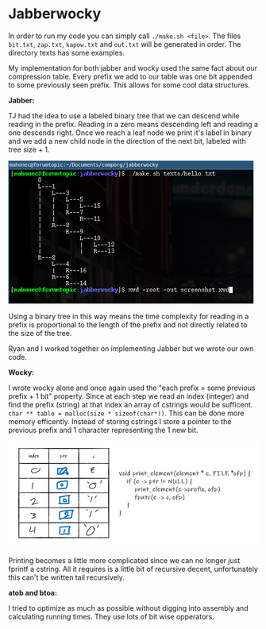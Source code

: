 # Jabberwocky
In order to run my code you can simply call `./make.sh <file>`. The files `bit.txt`, `zap.txt`, `kapow.txt` and `out.txt` will be generated in order. The directory texts has some examples.

My implementation for both jabber and wocky used the same fact about our compression table. Every prefix we add to our table was one bit appended to some previously seen prefix. This allows for some cool data structures.

**Jabber:**

TJ had the idea to use a labeled binary tree that we can descend while reading in the prefix. Reading in a zero means descending left and reading a one descends right. Once we reach a leaf node we print it's label in binary and we add a new child node in the direction of the next bit, labeled with tree size + 1.

![](tree.png)

Using a binary tree in this way means the time complexity for reading in a prefix is proportional to the length of the prefix and not directly related to the size of the tree. 

Ryan and I worked together on implementing Jabber but we wrote our own code.

**Wocky:**

I wrote wocky alone and once again used the "each prefix = some previous prefix + 1 bit" property. Since at each step we read an index (integer) and find the prefix (string) at that index an array of cstrings would be sufficent. `char ** table = malloc(size * sizeof(char*))`. This can be done more memory efficently. Instead of storing cstrings I store a pointer to the previous prefix and 1 character representing the 1 new bit. 

![](table.png)

Printing becomes a little more complicated since we can no longer just fprintf a cstring. All it requires is a little bit of recursive decent, unfortunately this can't be written tail recursively. 

**atob and btoa:**

I tried to optimize as much as possible without digging into assembly and calculating running times. They use lots of bit wise opperators. 
